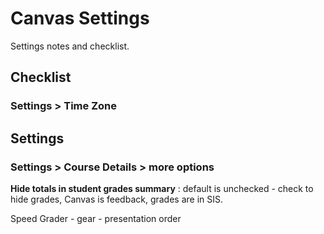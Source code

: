 # Canvas Settings

Settings notes and checklist.

## Checklist

### Settings > Time Zone

## Settings

### Settings > Course Details > more options

**Hide totals in student grades summary** : default is unchecked - check to hide grades, Canvas is feedback, grades are in SIS.



Speed Grader - gear - presentation order
